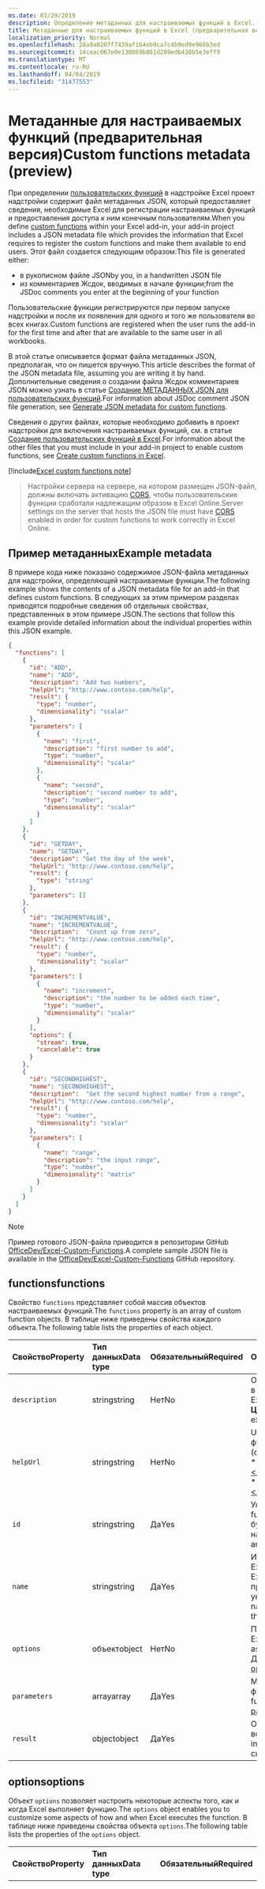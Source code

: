 ```yaml
---
ms.date: 03/29/2019
description: Определение метаданных для настраиваемых функций в Excel.
title: Метаданные для настраиваемых функций в Excel (предварительная версия)
localization_priority: Normal
ms.openlocfilehash: 28a9a0207f7439af164eb9ca7c4b9ed9e966b3ed
ms.sourcegitcommit: 14ceac067e0e130869b861d289edb438b5e3eff9
ms.translationtype: MT
ms.contentlocale: ru-RU
ms.lasthandoff: 04/04/2019
ms.locfileid: "31477553"
---
```

# <a name="custom-functions-metadata-preview"></a><span data-ttu-id="fa98f-103">Метаданные для настраиваемых функций (предварительная версия)</span><span class="sxs-lookup"><span data-stu-id="fa98f-103">Custom functions metadata (preview)</span></span>

<span data-ttu-id="fa98f-104">При определении [пользовательских функций](custom-functions-overview.md) в надстройке Excel проект надстройки содержит файл метаданных JSON, который предоставляет сведения, необходимые Excel для регистрации настраиваемых функций и предоставления доступа к ним конечным пользователям.</span><span class="sxs-lookup"><span data-stu-id="fa98f-104">When you define [custom functions](custom-functions-overview.md) within your Excel add-in, your add-in project includes a JSON metadata file which provides the information that Excel requires to register the custom functions and make them available to end users.</span></span> <span data-ttu-id="fa98f-105">Этот файл создается следующим образом:</span><span class="sxs-lookup"><span data-stu-id="fa98f-105">This file is generated either:</span></span>

- <span data-ttu-id="fa98f-106">в рукописном файле JSON</span><span class="sxs-lookup"><span data-stu-id="fa98f-106">by you, in a handwritten JSON file</span></span>
- <span data-ttu-id="fa98f-107">из комментариев Жсдок, вводимых в начале функции;</span><span class="sxs-lookup"><span data-stu-id="fa98f-107">from the JSDoc comments you enter at the beginning of your function</span></span>

<span data-ttu-id="fa98f-108">Пользовательские функции регистрируются при первом запуске надстройки и после их появления для одного и того же пользователя во всех книгах.</span><span class="sxs-lookup"><span data-stu-id="fa98f-108">Custom functions are registered when the user runs the add-in for the first time and after that are available to the same user in all workbooks.</span></span>

<span data-ttu-id="fa98f-109">В этой статье описывается формат файла метаданных JSON, предполагая, что он пишется вручную.</span><span class="sxs-lookup"><span data-stu-id="fa98f-109">This article describes the format of the JSON metadata file, assuming you are writing it by hand.</span></span> <span data-ttu-id="fa98f-110">Дополнительные сведения о создании файла Жсдок комментариев JSON можно узнать в статье [Создание МЕТАДАННЫХ JSON для пользовательских функций](custom-functions-json-autogeneration.md).</span><span class="sxs-lookup"><span data-stu-id="fa98f-110">For information about JSDoc comment JSON file generation, see [Generate JSON metadata for custom functions](custom-functions-json-autogeneration.md).</span></span>

<span data-ttu-id="fa98f-111">Сведения о других файлах, которые необходимо добавить в проект надстройки для включения настраиваемых функций, см. в статье [Создание пользовательских функций в Excel](custom-functions-overview.md).</span><span class="sxs-lookup"><span data-stu-id="fa98f-111">For information about the other files that you must include in your add-in project to enable custom functions, see [Create custom functions in Excel](custom-functions-overview.md).</span></span>

[!include[Excel custom functions note](../includes/excel-custom-functions-note.md)]

> <span data-ttu-id="fa98f-112">Настройки сервера на сервере, на котором размещен JSON-файл, должны включать активацию [CORS](https://developer.mozilla.org/docs/Web/HTTP/CORS), чтобы пользовательские функции сработали надлежащим образом в Excel Online.</span><span class="sxs-lookup"><span data-stu-id="fa98f-112">Server settings on the server that hosts the JSON file must have [CORS](https://developer.mozilla.org/docs/Web/HTTP/CORS) enabled in order for custom functions to work correctly in Excel Online.</span></span>

## <a name="example-metadata"></a><span data-ttu-id="fa98f-113">Пример метаданных</span><span class="sxs-lookup"><span data-stu-id="fa98f-113">Example metadata</span></span>

<span data-ttu-id="fa98f-114">В примере кода ниже показано содержимое JSON-файла метаданных для надстройки, определяющей настраиваемые функции.</span><span class="sxs-lookup"><span data-stu-id="fa98f-114">The following example shows the contents of a JSON metadata file for an add-in that defines custom functions.</span></span> <span data-ttu-id="fa98f-115">В следующих за этим примером разделах приводятся подробные сведения об отдельных свойствах, представленных в этом примере JSON.</span><span class="sxs-lookup"><span data-stu-id="fa98f-115">The sections that follow this example provide detailed information about the individual properties within this JSON example.</span></span>

```json
{
  "functions": [
    {
      "id": "ADD",
      "name": "ADD",
      "description": "Add two numbers",
      "helpUrl": "http://www.contoso.com/help",
      "result": {
        "type": "number",
        "dimensionality": "scalar"
      },
      "parameters": [
        {
          "name": "first",
          "description": "first number to add",
          "type": "number",
          "dimensionality": "scalar"
        },
        {
          "name": "second",
          "description": "second number to add",
          "type": "number",
          "dimensionality": "scalar"
        }
      ]
    },
    {
      "id": "GETDAY",
      "name": "GETDAY",
      "description": "Get the day of the week",
      "helpUrl": "http://www.contoso.com/help",
      "result": {
        "type": "string"
      },
      "parameters": []
    },
    {
      "id": "INCREMENTVALUE",
      "name": "INCREMENTVALUE", 
      "description":  "Count up from zero",
      "helpUrl": "http://www.contoso.com/help",
      "result": {
        "type": "number",
        "dimensionality": "scalar"
      },
      "parameters": [
        {
          "name": "increment",
          "description": "the number to be added each time",
          "type": "number",
          "dimensionality": "scalar"
        }
      ],
      "options": {
        "stream": true,
        "cancelable": true
      }
    },
    {
      "id": "SECONDHIGHEST",
      "name": "SECONDHIGHEST", 
      "description":  "Get the second highest number from a range",
      "helpUrl": "http://www.contoso.com/help",
      "result": {
        "type": "number",
        "dimensionality": "scalar"
      },
      "parameters": [
        {
          "name": "range",
          "description": "the input range",
          "type": "number",
          "dimensionality": "matrix"
        }
      ]
    }
  ]
}
```

> [!NOTE]
> <span data-ttu-id="fa98f-116">Пример готового JSON-файла приводится в репозитории GitHub [OfficeDev/Excel-Custom-Functions](https://github.com/OfficeDev/Excel-Custom-Functions/blob/master/src/functions/functions.json).</span><span class="sxs-lookup"><span data-stu-id="fa98f-116">A complete sample JSON file is available in the [OfficeDev/Excel-Custom-Functions](https://github.com/OfficeDev/Excel-Custom-Functions/blob/master/src/functions/functions.json) GitHub repository.</span></span>

## <a name="functions"></a><span data-ttu-id="fa98f-117">functions</span><span class="sxs-lookup"><span data-stu-id="fa98f-117">functions</span></span> 

<span data-ttu-id="fa98f-118">Свойство `functions` представляет собой массив объектов настраиваемых функций.</span><span class="sxs-lookup"><span data-stu-id="fa98f-118">The `functions` property is an array of custom function objects.</span></span> <span data-ttu-id="fa98f-119">В таблице ниже приведены свойства каждого объекта.</span><span class="sxs-lookup"><span data-stu-id="fa98f-119">The following table lists the properties of each object.</span></span>

|  <span data-ttu-id="fa98f-120">Свойство</span><span class="sxs-lookup"><span data-stu-id="fa98f-120">Property</span></span>  |  <span data-ttu-id="fa98f-121">Тип данных</span><span class="sxs-lookup"><span data-stu-id="fa98f-121">Data type</span></span>  |  <span data-ttu-id="fa98f-122">Обязательный</span><span class="sxs-lookup"><span data-stu-id="fa98f-122">Required</span></span>  |  <span data-ttu-id="fa98f-123">Описание</span><span class="sxs-lookup"><span data-stu-id="fa98f-123">Description</span></span>  |
|:-----|:-----|:-----|:-----|
|  `description`  |  <span data-ttu-id="fa98f-124">string</span><span class="sxs-lookup"><span data-stu-id="fa98f-124">string</span></span>  |  <span data-ttu-id="fa98f-125">Нет</span><span class="sxs-lookup"><span data-stu-id="fa98f-125">No</span></span>  |  <span data-ttu-id="fa98f-126">Описание функции, которое отображается пользователям в Excel</span><span class="sxs-lookup"><span data-stu-id="fa98f-126">The description of the function that end users see in Excel.</span></span> <span data-ttu-id="fa98f-127">(например, **преобразует значение по шкале Цельсия в температуру по шкале Фаренгейта**).</span><span class="sxs-lookup"><span data-stu-id="fa98f-127">For example, **Converts a Celsius value to Fahrenheit**.</span></span> |
|  `helpUrl`  |  <span data-ttu-id="fa98f-128">string</span><span class="sxs-lookup"><span data-stu-id="fa98f-128">string</span></span>  |   <span data-ttu-id="fa98f-129">Нет</span><span class="sxs-lookup"><span data-stu-id="fa98f-129">No</span></span>  |  <span data-ttu-id="fa98f-130">URL-адрес, по которому можно получить сведения о функции</span><span class="sxs-lookup"><span data-stu-id="fa98f-130">URL that provides information about the function.</span></span> <span data-ttu-id="fa98f-131">(отображается в области задач). Пример: **http://contoso.com/help/convertcelsiustofahrenheit.html**.</span><span class="sxs-lookup"><span data-stu-id="fa98f-131">(It is displayed in a task pane.) For example, **http://contoso.com/help/convertcelsiustofahrenheit.html**.</span></span> |
| `id`     | <span data-ttu-id="fa98f-132">string</span><span class="sxs-lookup"><span data-stu-id="fa98f-132">string</span></span> | <span data-ttu-id="fa98f-133">Да</span><span class="sxs-lookup"><span data-stu-id="fa98f-133">Yes</span></span> | <span data-ttu-id="fa98f-134">Уникальный идентификатор для функции.</span><span class="sxs-lookup"><span data-stu-id="fa98f-134">A unique ID for the function.</span></span> <span data-ttu-id="fa98f-135">Этот идентификатор может содержать только буквы, цифры и точки и не может изменяться после настройки.</span><span class="sxs-lookup"><span data-stu-id="fa98f-135">This ID can only contain alphanumeric characters and periods and should not be changed after it is set.</span></span> |
|  `name`  |  <span data-ttu-id="fa98f-136">string</span><span class="sxs-lookup"><span data-stu-id="fa98f-136">string</span></span>  |  <span data-ttu-id="fa98f-137">Да</span><span class="sxs-lookup"><span data-stu-id="fa98f-137">Yes</span></span>  |  <span data-ttu-id="fa98f-138">Имя функции, которое отображается пользователям в Excel.</span><span class="sxs-lookup"><span data-stu-id="fa98f-138">The name of the function that end users see in Excel.</span></span> <span data-ttu-id="fa98f-139">В Excel имя этой функции будет присоединено в качестве префикса пространством имен настраиваемой функции, указанным в XML-файле манифеста.</span><span class="sxs-lookup"><span data-stu-id="fa98f-139">In Excel, this function name will be prefixed by the custom functions namespace that's specified in the XML manifest file.</span></span> |
|  `options`  |  <span data-ttu-id="fa98f-140">объект</span><span class="sxs-lookup"><span data-stu-id="fa98f-140">object</span></span>  |  <span data-ttu-id="fa98f-141">Нет</span><span class="sxs-lookup"><span data-stu-id="fa98f-141">No</span></span>  |  <span data-ttu-id="fa98f-142">Позволяет настроить некоторые аспекты того, как и когда Excel выполняет функцию.</span><span class="sxs-lookup"><span data-stu-id="fa98f-142">Enables you to customize some aspects of how and when Excel executes the function.</span></span> <span data-ttu-id="fa98f-143">Дополнительные сведения см. в разделе [options](#options).</span><span class="sxs-lookup"><span data-stu-id="fa98f-143">See [options](#options) for details.</span></span> |
|  `parameters`  |  <span data-ttu-id="fa98f-144">array</span><span class="sxs-lookup"><span data-stu-id="fa98f-144">array</span></span>  |  <span data-ttu-id="fa98f-145">Да</span><span class="sxs-lookup"><span data-stu-id="fa98f-145">Yes</span></span>  |  <span data-ttu-id="fa98f-146">Массив, который определяет входные параметры для функции.</span><span class="sxs-lookup"><span data-stu-id="fa98f-146">Array that defines the input parameters for the function.</span></span> <span data-ttu-id="fa98f-147">Дополнительные сведения см. в разделе [parameters](#parameters).</span><span class="sxs-lookup"><span data-stu-id="fa98f-147">See [parameters](#parameters)  for details.</span></span> |
|  `result`  |  <span data-ttu-id="fa98f-148">object</span><span class="sxs-lookup"><span data-stu-id="fa98f-148">object</span></span>  |  <span data-ttu-id="fa98f-149">Да</span><span class="sxs-lookup"><span data-stu-id="fa98f-149">Yes</span></span>  |  <span data-ttu-id="fa98f-150">Объект, который определяет тип информации, возвращаемый функцией.</span><span class="sxs-lookup"><span data-stu-id="fa98f-150">Object that defines the type of information that is returned by the function.</span></span> <span data-ttu-id="fa98f-151">Дополнительные сведения см. в разделе [result](#result).</span><span class="sxs-lookup"><span data-stu-id="fa98f-151">See [result](#result) for details.</span></span> |

## <a name="options"></a><span data-ttu-id="fa98f-152">options</span><span class="sxs-lookup"><span data-stu-id="fa98f-152">options</span></span>

<span data-ttu-id="fa98f-153">Объект `options` позволяет настроить некоторые аспекты того, как и когда Excel выполняет функцию.</span><span class="sxs-lookup"><span data-stu-id="fa98f-153">The `options` object enables you to customize some aspects of how and when Excel executes the function.</span></span> <span data-ttu-id="fa98f-154">В таблице ниже приведены свойства объекта `options`.</span><span class="sxs-lookup"><span data-stu-id="fa98f-154">The following table lists the properties of the `options` object.</span></span>

|  <span data-ttu-id="fa98f-155">Свойство</span><span class="sxs-lookup"><span data-stu-id="fa98f-155">Property</span></span>  |  <span data-ttu-id="fa98f-156">Тип данных</span><span class="sxs-lookup"><span data-stu-id="fa98f-156">Data type</span></span>  |  <span data-ttu-id="fa98f-157">Обязательный</span><span class="sxs-lookup"><span data-stu-id="fa98f-157">Required</span></span>  |  <span data-ttu-id="fa98f-158">Описание</span><span class="sxs-lookup"><span data-stu-id="fa98f-158">Description</span></span>  |
|:-----|:-----|:-----|:-----|
|  `cancelable`  |  <span data-ttu-id="fa98f-159">boolean</span><span class="sxs-lookup"><span data-stu-id="fa98f-159">boolean</span></span>  |  <span data-ttu-id="fa98f-160">Нет</span><span class="sxs-lookup"><span data-stu-id="fa98f-160">No</span></span><br/><br/><span data-ttu-id="fa98f-161">Значение по умолчанию: `false`.</span><span class="sxs-lookup"><span data-stu-id="fa98f-161">Default value is `false`.</span></span>  |  <span data-ttu-id="fa98f-162">Если это свойство имеет значение `true`, Excel будет вызывать обработчик `onCanceled` каждый раз, когда пользователь будет предпринимать действия, которые приводят к отмене функции (например, вручную вызывает пересчет или редактирует ячейку, на которую ссылается функция).</span><span class="sxs-lookup"><span data-stu-id="fa98f-162">If `true`, Excel calls the `onCanceled` handler whenever the user takes an action that has the effect of canceling the function; for example, manually triggering recalculation or editing a cell that is referenced by the function.</span></span> <span data-ttu-id="fa98f-163">Если вы используете это свойство, Excel вызовет функцию JavaScript с дополнительным параметром `caller`.</span><span class="sxs-lookup"><span data-stu-id="fa98f-163">If you use this option, Excel will call the JavaScript function with an additional `caller` parameter.</span></span> <span data-ttu-id="fa98f-164">(***Не*** регистрируйте этот параметр в свойстве `parameters`.)</span><span class="sxs-lookup"><span data-stu-id="fa98f-164">(Do ***not*** register this parameter in the `parameters` property).</span></span> <span data-ttu-id="fa98f-165">В тексте функции обработчик необходимо назначить элементу `caller.onCanceled`.</span><span class="sxs-lookup"><span data-stu-id="fa98f-165">In the body of the function, a handler must be assigned to the `caller.onCanceled` member.</span></span> <span data-ttu-id="fa98f-166">Дополнительные сведения см. в разделе [Отмена функции](custom-functions-web-reqs.md#canceling-a-function).</span><span class="sxs-lookup"><span data-stu-id="fa98f-166">For more information, see [Canceling a function](custom-functions-web-reqs.md#canceling-a-function).</span></span> |
|  `stream`  |  <span data-ttu-id="fa98f-167">boolean</span><span class="sxs-lookup"><span data-stu-id="fa98f-167">boolean</span></span>  |  <span data-ttu-id="fa98f-168">Нет</span><span class="sxs-lookup"><span data-stu-id="fa98f-168">No</span></span><br/><br/><span data-ttu-id="fa98f-169">Значение по умолчанию: `false`.</span><span class="sxs-lookup"><span data-stu-id="fa98f-169">Default value is `false`.</span></span>  |  <span data-ttu-id="fa98f-170">Если это свойство имеет значение `true`, функция может выводить значение в ячейку несколько раз, даже если вызвана всего единожды.</span><span class="sxs-lookup"><span data-stu-id="fa98f-170">If `true`, the function can output repeatedly to the cell even when invoked only once.</span></span> <span data-ttu-id="fa98f-171">Этот параметр полезен для быстро изменяющихся источников данных, таких как цена акций.</span><span class="sxs-lookup"><span data-stu-id="fa98f-171">This option is useful for rapidly-changing data sources, such as a stock price.</span></span> <span data-ttu-id="fa98f-172">Если вы используете это свойство, Excel вызовет функцию JavaScript с дополнительным параметром `caller`.</span><span class="sxs-lookup"><span data-stu-id="fa98f-172">If you use this option, Excel will call the JavaScript function with an additional `caller` parameter.</span></span> <span data-ttu-id="fa98f-173">(***Не*** регистрируйте этот параметр в свойстве `parameters`.)</span><span class="sxs-lookup"><span data-stu-id="fa98f-173">(Do ***not*** register this parameter in the `parameters` property).</span></span> <span data-ttu-id="fa98f-174">Функция не должна содержать оператор `return`.</span><span class="sxs-lookup"><span data-stu-id="fa98f-174">The function should have no `return` statement.</span></span> <span data-ttu-id="fa98f-175">Вместо этого результирующее значение передается как аргумент метода обратного вызова `caller.setResult`.</span><span class="sxs-lookup"><span data-stu-id="fa98f-175">Instead, the result value is passed as the argument of the `caller.setResult` callback method.</span></span> <span data-ttu-id="fa98f-176">Дополнительные сведения см. в разделе [Потоковые функции](custom-functions-web-reqs.md#streaming-functions).</span><span class="sxs-lookup"><span data-stu-id="fa98f-176">For more information, see [Streaming functions](custom-functions-web-reqs.md#streaming-functions).</span></span> |
|  `volatile`  | <span data-ttu-id="fa98f-177">boolean</span><span class="sxs-lookup"><span data-stu-id="fa98f-177">boolean</span></span> | <span data-ttu-id="fa98f-178">Нет</span><span class="sxs-lookup"><span data-stu-id="fa98f-178">No</span></span> <br/><br/><span data-ttu-id="fa98f-179">Значение по умолчанию: `false`.</span><span class="sxs-lookup"><span data-stu-id="fa98f-179">Default value is `false`.</span></span> | <br /><br /> <span data-ttu-id="fa98f-180">Если присвоено значение `true`, функция пересчитывается при каждом выполнении пересчета в Excel, а не только при изменении зависимых значений формулы.</span><span class="sxs-lookup"><span data-stu-id="fa98f-180">If `true`, the function will recalculate each time Excel recalculates, instead of only when the formula's dependent values have changed.</span></span> <span data-ttu-id="fa98f-181">Функция не может быть одновременно потоковой и переменной.</span><span class="sxs-lookup"><span data-stu-id="fa98f-181">A function cannot be both streaming and volatile.</span></span> <span data-ttu-id="fa98f-182">Если обоим свойствам `stream` и `volatile` присвоено значение `true`, параметр переменности будет игнорироваться.</span><span class="sxs-lookup"><span data-stu-id="fa98f-182">If the `stream` and `volatile` properties are both set to `true`, the volatile option will be ignored.</span></span> |

## <a name="parameters"></a><span data-ttu-id="fa98f-183">parameters</span><span class="sxs-lookup"><span data-stu-id="fa98f-183">parameters</span></span>

<span data-ttu-id="fa98f-184">Свойство `parameters` представляет собой массив объектов параметров.</span><span class="sxs-lookup"><span data-stu-id="fa98f-184">The `parameters` property is an array of parameter objects.</span></span> <span data-ttu-id="fa98f-185">В таблице ниже приведены свойства каждого объекта.</span><span class="sxs-lookup"><span data-stu-id="fa98f-185">The following table lists the properties of each object.</span></span>

|  <span data-ttu-id="fa98f-186">Свойство</span><span class="sxs-lookup"><span data-stu-id="fa98f-186">Property</span></span>  |  <span data-ttu-id="fa98f-187">Тип данных</span><span class="sxs-lookup"><span data-stu-id="fa98f-187">Data type</span></span>  |  <span data-ttu-id="fa98f-188">Обязательный</span><span class="sxs-lookup"><span data-stu-id="fa98f-188">Required</span></span>  |  <span data-ttu-id="fa98f-189">Описание</span><span class="sxs-lookup"><span data-stu-id="fa98f-189">Description</span></span>  |
|:-----|:-----|:-----|:-----|
|  `description`  |  <span data-ttu-id="fa98f-190">string</span><span class="sxs-lookup"><span data-stu-id="fa98f-190">string</span></span>  |  <span data-ttu-id="fa98f-191">Нет</span><span class="sxs-lookup"><span data-stu-id="fa98f-191">No</span></span> |  <span data-ttu-id="fa98f-192">Описание параметра.</span><span class="sxs-lookup"><span data-stu-id="fa98f-192">A description of the parameter.</span></span> <span data-ttu-id="fa98f-193">Отображается в IntelliSense Excel.</span><span class="sxs-lookup"><span data-stu-id="fa98f-193">This is displayed in Excel's intelliSense.</span></span>  |
|  `dimensionality`  |  <span data-ttu-id="fa98f-194">string</span><span class="sxs-lookup"><span data-stu-id="fa98f-194">string</span></span>  |  <span data-ttu-id="fa98f-195">Нет</span><span class="sxs-lookup"><span data-stu-id="fa98f-195">No</span></span>  |  <span data-ttu-id="fa98f-196">Должно быть **скалярным** (значение, отличное от массива) или **матричным** (двухмерный массив).</span><span class="sxs-lookup"><span data-stu-id="fa98f-196">Must be either **scalar** (a non-array value) or **matrix** (a 2-dimensional array).</span></span>  |
|  `name`  |  <span data-ttu-id="fa98f-197">string</span><span class="sxs-lookup"><span data-stu-id="fa98f-197">string</span></span>  |  <span data-ttu-id="fa98f-198">Да</span><span class="sxs-lookup"><span data-stu-id="fa98f-198">Yes</span></span>  |  <span data-ttu-id="fa98f-199">Имя параметра.</span><span class="sxs-lookup"><span data-stu-id="fa98f-199">The name of the parameter.</span></span> <span data-ttu-id="fa98f-200">Оно отображается в IntelliSense Excel.</span><span class="sxs-lookup"><span data-stu-id="fa98f-200">This name is displayed in Excel's intelliSense.</span></span>  |
|  `type`  |  <span data-ttu-id="fa98f-201">string</span><span class="sxs-lookup"><span data-stu-id="fa98f-201">string</span></span>  |  <span data-ttu-id="fa98f-202">Нет</span><span class="sxs-lookup"><span data-stu-id="fa98f-202">No</span></span>  |  <span data-ttu-id="fa98f-203">Тип данных параметра.</span><span class="sxs-lookup"><span data-stu-id="fa98f-203">The data type of the parameter.</span></span> <span data-ttu-id="fa98f-204">Может иметь значение **boolean**, **number**, **string** или **any**, что позволяет использовать любой из трех предыдущих типов.</span><span class="sxs-lookup"><span data-stu-id="fa98f-204">Can be **boolean**, **number**, **string**, or **any**, which allows you to use of any of the previous three types.</span></span> <span data-ttu-id="fa98f-205">Если это свойство не задано, по умолчанию устанавливается тип данных **any**.</span><span class="sxs-lookup"><span data-stu-id="fa98f-205">If this property is not specified, the data type defaults to **any**.</span></span> |
|  `optional`  | <span data-ttu-id="fa98f-206">boolean</span><span class="sxs-lookup"><span data-stu-id="fa98f-206">boolean</span></span> | <span data-ttu-id="fa98f-207">Нет</span><span class="sxs-lookup"><span data-stu-id="fa98f-207">No</span></span> | <span data-ttu-id="fa98f-208">Если присвоено значение `true`, параметр не обязателен.</span><span class="sxs-lookup"><span data-stu-id="fa98f-208">If `true`, the parameter is optional.</span></span> |

>[!NOTE]
> <span data-ttu-id="fa98f-209">Если свойство `type` необязательного параметра не указано или равно `any`, вы можете заметить проблемы, например ошибки линтинга в интегрированной среде разработки (IDE) и отсутствие необязательных параметров при вводе функции в ячейке Excel.</span><span class="sxs-lookup"><span data-stu-id="fa98f-209">If the `type` property of an optional parameter is either not specified or set to `any`, you may notice issues such as linting errors in your IDE and optional parameters not being displayed when the function is being entered into a cell in Excel.</span></span> <span data-ttu-id="fa98f-210">Это планируется изменить в декабре 2018 г.</span><span class="sxs-lookup"><span data-stu-id="fa98f-210">This is projected to change in December of 2018.</span></span>

## <a name="result"></a><span data-ttu-id="fa98f-211">result</span><span class="sxs-lookup"><span data-stu-id="fa98f-211">result</span></span>

<span data-ttu-id="fa98f-212">Объект `result` определяет тип информации, возвращаемый функцией.</span><span class="sxs-lookup"><span data-stu-id="fa98f-212">The `result` object defines the type of information that is returned by the function.</span></span> <span data-ttu-id="fa98f-213">В таблице ниже приведены свойства объекта `result`.</span><span class="sxs-lookup"><span data-stu-id="fa98f-213">The following table lists the properties of the `result` object.</span></span>

|  <span data-ttu-id="fa98f-214">Свойство</span><span class="sxs-lookup"><span data-stu-id="fa98f-214">Property</span></span>  |  <span data-ttu-id="fa98f-215">Тип данных</span><span class="sxs-lookup"><span data-stu-id="fa98f-215">Data type</span></span>  |  <span data-ttu-id="fa98f-216">Обязательный</span><span class="sxs-lookup"><span data-stu-id="fa98f-216">Required</span></span>  |  <span data-ttu-id="fa98f-217">Описание</span><span class="sxs-lookup"><span data-stu-id="fa98f-217">Description</span></span>  |
|:-----|:-----|:-----|:-----|
|  `dimensionality`  |  <span data-ttu-id="fa98f-218">string</span><span class="sxs-lookup"><span data-stu-id="fa98f-218">string</span></span>  |  <span data-ttu-id="fa98f-219">Нет</span><span class="sxs-lookup"><span data-stu-id="fa98f-219">No</span></span>  |  <span data-ttu-id="fa98f-220">Должно быть **скалярным** (значение, отличное от массива) или **матричным** (двухмерный массив).</span><span class="sxs-lookup"><span data-stu-id="fa98f-220">Must be either **scalar** (a non-array value) or **matrix** (a 2-dimensional array).</span></span> |
|  `type`  |  <span data-ttu-id="fa98f-221">string</span><span class="sxs-lookup"><span data-stu-id="fa98f-221">string</span></span>  |  <span data-ttu-id="fa98f-222">Да</span><span class="sxs-lookup"><span data-stu-id="fa98f-222">Yes</span></span>  |  <span data-ttu-id="fa98f-223">Тип данных параметра.</span><span class="sxs-lookup"><span data-stu-id="fa98f-223">The data type of the parameter.</span></span> <span data-ttu-id="fa98f-224">Должен иметь значение **boolean**, **number**, **string** или **any**, что позволяет использовать любой из трех предыдущих типов.</span><span class="sxs-lookup"><span data-stu-id="fa98f-224">Must be **boolean**, **number**, **string**, or **any**, which allows you to use of any of the previous three types.</span></span> |

## <a name="see-also"></a><span data-ttu-id="fa98f-225">См. также</span><span class="sxs-lookup"><span data-stu-id="fa98f-225">See also</span></span>

* [<span data-ttu-id="fa98f-226">Создание пользовательских функций в Excel</span><span class="sxs-lookup"><span data-stu-id="fa98f-226">Create custom functions in Excel</span></span>](custom-functions-overview.md)
* [<span data-ttu-id="fa98f-227">Среда выполнения для пользовательских функций Excel</span><span class="sxs-lookup"><span data-stu-id="fa98f-227">Runtime for Excel custom functions</span></span>](custom-functions-runtime.md)
* [<span data-ttu-id="fa98f-228">Рекомендации по пользовательским функциям</span><span class="sxs-lookup"><span data-stu-id="fa98f-228">Custom functions best practices</span></span>](custom-functions-best-practices.md)
* [<span data-ttu-id="fa98f-229">Журнал изменений пользовательских функций</span><span class="sxs-lookup"><span data-stu-id="fa98f-229">Custom functions changelog</span></span>](custom-functions-changelog.md)
* [<span data-ttu-id="fa98f-230">Руководство по пользовательским функциям в Excel</span><span class="sxs-lookup"><span data-stu-id="fa98f-230">Excel custom functions tutorial</span></span>](../tutorials/excel-tutorial-create-custom-functions.md)

